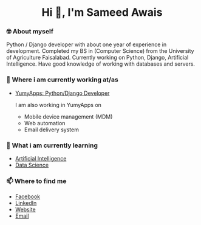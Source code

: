 <h1 align="center">Hi 👋, I'm Sameed Awais</h1>
<!-- <h3 align="center">A very passionate QA Engineer, from Lahore, Pakistan.</h3> -->

<!--
**mrdanishsaleem/mrdanishsaleem** is a ✨ _special_ ✨ repository because its `README.md` (this file) appears on your GitHub profile. -->

### 🤓 About myself

Python / Django developer with about one year of experience in development. Completed my BS in (Computer Science) from the University of Agriculture Faisalabad. Currently working on Python, Django, Artificial Intelligence. Have good knowledge of working with databases and servers.

### 💼 Where i am currently working at/as

- [YumyApps: Python/Django Developer](https://yumyapps.com/)
  
  <p>I am also working in YumyApps on 

  - Mobile device management (MDM)
  - Web automation
  - Email delivery system
  
</p>

### 🧠 What i am currently learning

- [Artificial Intelligence](https://#/)
- [Data Science](https://#/)

### 📫 Where to find me

- [Facebook](https://www.facebook.com/sameedawais/)
- [LinkedIn](https://linkedin.com/in/sameedawais)
- [Website](https://about.me/sameedawais)
- [Email](mailto:sameedawais@gmail.com)  
